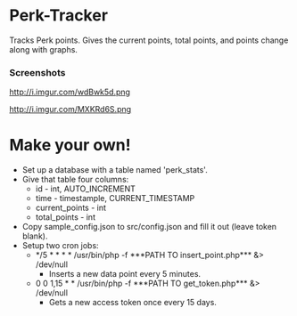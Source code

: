 # Perk-Tracker

Tracks Perk points. Gives the current points, total points, and points change along with graphs.

### Screenshots

http://i.imgur.com/wdBwk5d.png

http://i.imgur.com/MXKRd6S.png

# Make your own!

* Set up a database with a table named 'perk_stats'.
* Give that table four columns:
  * id - int, AUTO_INCREMENT
  * time - timestample, CURRENT_TIMESTAMP
  * current_points - int
  * total_points - int
* Copy sample_config.json to src/config.json and fill it out (leave token blank).
* Setup two cron jobs:
  * \*/5	*	*	*	*	/usr/bin/php -f \*\*\*PATH TO insert_point.php\*\*\* &> /dev/null
    * Inserts a new data point every 5 minutes.
  * 0	0	1,15	*	*	/usr/bin/php -f \*\*\*PATH TO get_token.php\*\*\* &> /dev/null
    * Gets a new access token once every 15 days.
